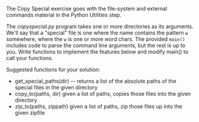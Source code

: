 The Copy Special exercise goes with the file-system and external commands material in the Python Utilities step.

The *copyspecial.py* program takes one or more directories as its arguments. We'll say that a "special" file is one where the name contains the pattern `w` somewhere, where the `w` is one or more word chars. The provided `main()` includes code to parse the command line arguments, but the rest is up to you. Write functions to implement the features below and modify main() to call your functions.

Suggested functions for your solution:

* get_special_paths(dir) -- returns a list of the absolute paths of the special files in the given directory 
* copy_to(paths, dir) given a list of paths, copies those files into the given directory 
* zip_to(paths, zippath) given a list of paths, zip those files up into the given zipfile 

